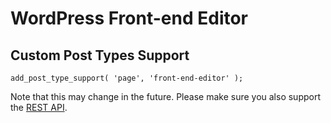 # WordPress Front-end Editor

## Custom Post Types Support

```
add_post_type_support( 'page', 'front-end-editor' );
```

Note that this may change in the future. Please make sure you also support the [REST API](http://v2.wp-api.org/extending/custom-content-types/).
